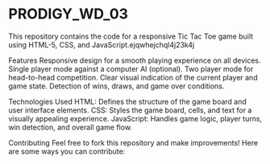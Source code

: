 # PRODIGY_WD_03
This repository contains the code for a responsive Tic Tac Toe game built using HTML-5, CSS, and JavaScript.ejqwhejchql4j23k4j

Features
Responsive design for a smooth playing experience on all devices.
Single player mode against a computer AI (optional).
Two player mode for head-to-head competition.
Clear visual indication of the current player and game state.
Detection of wins, draws, and game over conditions.

Technologies Used
HTML: Defines the structure of the game board and user interface elements.
CSS: Styles the game board, cells, and text for a visually appealing experience.
JavaScript: Handles game logic, player turns, win detection, and overall game flow.

Contributing
Feel free to fork this repository and make improvements! Here are some ways you can contribute:

